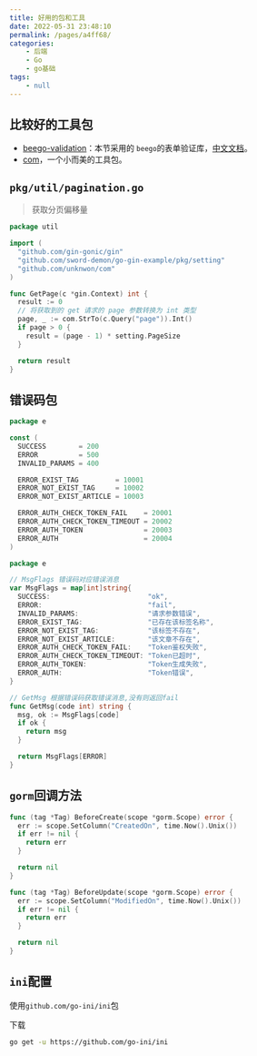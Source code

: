 ```yaml
---
title: 好用的包和工具
date: 2022-05-31 23:48:10
permalink: /pages/a4ff68/
categories:
    - 后端
    - Go
    - go基础
tags:
    - null
---
```


## 比较好的工具包

-   [beego-validation](https://github.com/astaxie/beego/tree/master/validation)：本节采用的 `beego`的表单验证库，[中文文档](https://beego.me/docs/mvc/controller/validation.md)。
-   [com](https://github.com/Unknwon/com)，一个小而美的工具包。

## `pkg/util/pagination.go`

> 获取分页偏移量

```Go
package util

import (
  "github.com/gin-gonic/gin"
  "github.com/sword-demon/go-gin-example/pkg/setting"
  "github.com/unknwon/com"
)

func GetPage(c *gin.Context) int {
  result := 0
  // 将获取到的 get 请求的 page 参数转换为 int 类型
  page, _ := com.StrTo(c.Query("page")).Int()
  if page > 0 {
    result = (page - 1) * setting.PageSize
  }

  return result
}

```

## 错误码包

```Go
package e

const (
  SUCCESS        = 200
  ERROR          = 500
  INVALID_PARAMS = 400

  ERROR_EXIST_TAG         = 10001
  ERROR_NOT_EXIST_TAG     = 10002
  ERROR_NOT_EXIST_ARTICLE = 10003

  ERROR_AUTH_CHECK_TOKEN_FAIL    = 20001
  ERROR_AUTH_CHECK_TOKEN_TIMEOUT = 20002
  ERROR_AUTH_TOKEN               = 20003
  ERROR_AUTH                     = 20004
)

```

```Go
package e

// MsgFlags 错误码对应错误消息
var MsgFlags = map[int]string{
  SUCCESS:                        "ok",
  ERROR:                          "fail",
  INVALID_PARAMS:                 "请求参数错误",
  ERROR_EXIST_TAG:                "已存在该标签名称",
  ERROR_NOT_EXIST_TAG:            "该标签不存在",
  ERROR_NOT_EXIST_ARTICLE:        "该文章不存在",
  ERROR_AUTH_CHECK_TOKEN_FAIL:    "Token鉴权失败",
  ERROR_AUTH_CHECK_TOKEN_TIMEOUT: "Token已超时",
  ERROR_AUTH_TOKEN:               "Token生成失败",
  ERROR_AUTH:                     "Token错误",
}

// GetMsg 根据错误码获取错误消息,没有则返回fail
func GetMsg(code int) string {
  msg, ok := MsgFlags[code]
  if ok {
    return msg
  }

  return MsgFlags[ERROR]
}

```

## `gorm`回调方法

```Go
func (tag *Tag) BeforeCreate(scope *gorm.Scope) error {
  err := scope.SetColumn("CreatedOn", time.Now().Unix())
  if err != nil {
    return err
  }

  return nil
}

func (tag *Tag) BeforeUpdate(scope *gorm.Scope) error {
  err := scope.SetColumn("ModifiedOn", time.Now().Unix())
  if err != nil {
    return err
  }

  return nil
}
```

## `ini`配置

使用`github.com/go-ini/ini`包

下载

```Bash
go get -u https://github.com/go-ini/ini
```
